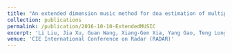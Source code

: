 ```yaml
---
title: "An extended dimension music method for doa estimation of multiple real-valued sources"
collection: publications
permalink: /publication/2016-10-10-ExtendedMUSIC
excerpt: 'Li Liu, Jia Xu, Guan Wang, Xiang-Gen Xia, Yang Gao, Teng Long'
venue: 'CIE International Conference on Radar (RADAR)'
---
```

